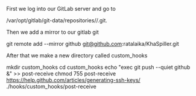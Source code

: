 First we log into our GitLab server and go to

/var/opt/gitlab/git-data/repositories/<group>/<project>.git.

Then we add a mirror to our gitlab git

git remote add --mirror github git@github.com:ratalaika/KhaSpiller.git

After that we make a new directory called custom_hooks


mkdir custom_hooks
cd custom_hooks
echo "exec git push --quiet github &" >> post-receive
chmod 755 post-receive
https://help.github.com/articles/generating-ssh-keys/
./hooks/custom_hooks/post-receive